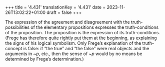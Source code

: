 +++
title = '4.431'
translationKey = '4.431'
date = 2023-11-26T13:02:22+01:00
draft = false
+++

The expression of the agreement and disagreement with the truth-possibilities of the elementary propositions expresses the truth-conditions of the proposition.
The proposition is the expression of its truth-conditions.
(Frege has therefore quite rightly put them at the beginning, as explaining the signs of his logical symbolism. Only Frege’s explanation of the truth-concept is false: if “the true” and “the false” were real objects and the arguments in <span class="mathmode"><span class="mathop">~</span><var>p</var></span>, etc., then the sense of <span class="mathmode"><span class="mathop">~</span><var>p</var></span> would by no means be determined by Frege’s determination.)
